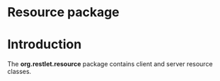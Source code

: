 Resource package
================

Introduction
============

The **org.restlet.resource** package contains client and server resource
classes.

